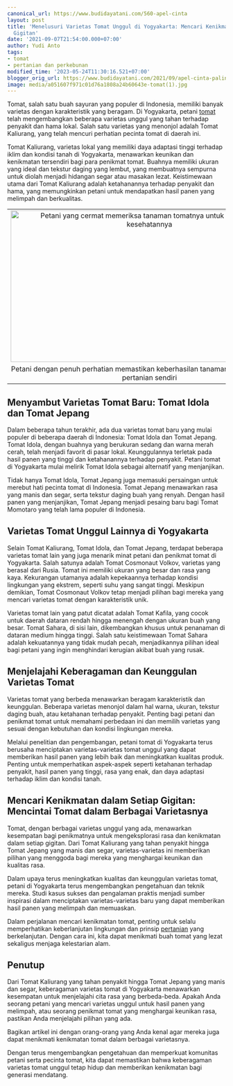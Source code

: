 ```yaml
---
canonical_url: https://www.budidayatani.com/560-apel-cinta
layout: post
title: 'Menelusuri Varietas Tomat Unggul di Yogyakarta: Mencari Kenikmatan dalam Setiap
  Gigitan'
date: '2021-09-07T21:54:00.000+07:00'
author: Yudi Anto
tags:
- tomat
- pertanian dan perkebunan
modified_time: '2023-05-24T11:30:16.521+07:00'
blogger_orig_url: https://www.budidayatani.com/2021/09/apel-cinta-paling-gres.html
image: media/a051607f971c01d76a1808a24b60643e-tomat(1).jpg
---
```

<p>Tomat, salah satu buah sayuran yang populer di Indonesia, memiliki banyak varietas dengan karakteristik yang beragam. Di Yogyakarta, petani <a href="https://www.budidayatani.com/search/label/tomat">tomat</a> telah mengembangkan beberapa varietas unggul yang tahan terhadap penyakit dan hama lokal. Salah satu varietas yang menonjol adalah Tomat Kaliurang, yang telah mencuri perhatian pecinta tomat di daerah ini.</p><p>Tomat Kaliurang, varietas lokal yang memiliki daya adaptasi tinggi terhadap iklim dan kondisi tanah di Yogyakarta, menawarkan keunikan dan kenikmatan tersendiri bagi para penikmat tomat. Buahnya memiliki ukuran yang ideal dan tekstur daging yang lembut, yang membuatnya sempurna untuk diolah menjadi hidangan segar atau masakan lezat. Keistimewaan utama dari Tomat Kaliurang adalah ketahanannya terhadap penyakit dan hama, yang memungkinkan petani untuk mendapatkan hasil panen yang melimpah dan berkualitas.</p><table align="center" cellpadding="0" cellspacing="0" class="tr-caption-container" style="margin-left: auto; margin-right: auto;"><tbody><tr><td style="text-align: center;"><a href="https://blogger.googleusercontent.com/img/b/R29vZ2xl/AVvXsEjrTBmbNIWNOYMWeu9fWTsMN2eAOzbqwzpJZlkPg0U1AlbDV-ZXRfV2DDJUSuVwPA-97XF5SyvYaPG5Qz3L5O9WBTziLqDvhtYv_YuCfIpcIfpYRfh_TVEXlVWR97DuUxMKlF3mk071_ksGsCZE4UnGMZS5pKNCxWGzPQOypSM-Y8tqE-BQjhbV2pHQJQ/s2190/tomat(1).jpg" imageanchor="1" style="margin-left: auto; margin-right: auto;"><img alt="Petani yang cermat memeriksa tanaman tomatnya untuk memastikan kesehatannya" border="0" data-original-height="1200" data-original-width="2190" height="350" src="https://blogger.googleusercontent.com/img/b/R29vZ2xl/AVvXsEjrTBmbNIWNOYMWeu9fWTsMN2eAOzbqwzpJZlkPg0U1AlbDV-ZXRfV2DDJUSuVwPA-97XF5SyvYaPG5Qz3L5O9WBTziLqDvhtYv_YuCfIpcIfpYRfh_TVEXlVWR97DuUxMKlF3mk071_ksGsCZE4UnGMZS5pKNCxWGzPQOypSM-Y8tqE-BQjhbV2pHQJQ/w640-h350/tomat(1).jpg" title="Mengawasi Pertumbuhan Tomat: Petani yang Teliti Memeriksa Lahan Pertanian Miliknya" width="640" /></a></td></tr><tr><td class="tr-caption" style="text-align: center;">Petani dengan penuh perhatian memastikan keberhasilan tanaman tomatnya di lahan pertanian sendiri</td></tr></tbody></table><h2>Menyambut Varietas Tomat Baru: Tomat Idola dan Tomat Jepang</h2><p>Dalam beberapa tahun terakhir, ada dua varietas tomat baru yang mulai populer di beberapa daerah di Indonesia: Tomat Idola dan Tomat Jepang. Tomat Idola, dengan buahnya yang berukuran sedang dan warna merah cerah, telah menjadi favorit di pasar lokal. Keunggulannya terletak pada hasil panen yang tinggi dan ketahanannya terhadap penyakit. Petani tomat di Yogyakarta mulai melirik Tomat Idola sebagai alternatif yang menjanjikan.</p><p>Tidak hanya Tomat Idola, Tomat Jepang juga memasuki persaingan untuk merebut hati pecinta tomat di Indonesia. Tomat Jepang menawarkan rasa yang manis dan segar, serta tekstur daging buah yang renyah. Dengan hasil panen yang menjanjikan, Tomat Jepang menjadi pesaing baru bagi Tomat Momotaro yang telah lama populer di Indonesia.</p><h2>Varietas Tomat Unggul Lainnya di Yogyakarta</h2><p>Selain Tomat Kaliurang, Tomat Idola, dan Tomat Jepang, terdapat beberapa varietas tomat lain yang juga menarik minat petani dan penikmat tomat di Yogyakarta. Salah satunya adalah Tomat Cosmonaut Volkov, varietas yang berasal dari Rusia. Tomat ini memiliki ukuran yang besar dan rasa yang kaya. Kekurangan utamanya adalah kepekaannya terhadap kondisi lingkungan yang ekstrem, seperti suhu yang sangat tinggi. Meskipun demikian, Tomat Cosmonaut Volkov tetap menjadi pilihan bagi mereka yang mencari varietas tomat dengan karakteristik unik.</p><p>Varietas tomat lain yang patut dicatat adalah Tomat Kafila, yang cocok untuk daerah dataran rendah hingga menengah dengan ukuran buah yang besar. Tomat Sahara, di sisi lain, dikembangkan khusus untuk penanaman di dataran medium hingga tinggi. Salah satu keistimewaan Tomat Sahara adalah kekuatannya yang tidak mudah pecah, menjadikannya pilihan ideal bagi petani yang ingin menghindari kerugian akibat buah yang rusak.</p><h2>Menjelajahi Keberagaman dan Keunggulan Varietas Tomat</h2><p>Varietas tomat yang berbeda menawarkan beragam karakteristik dan keunggulan. Beberapa varietas menonjol dalam hal warna, ukuran, tekstur daging buah, atau ketahanan terhadap penyakit. Penting bagi petani dan penikmat tomat untuk memahami perbedaan ini dan memilih varietas yang sesuai dengan kebutuhan dan kondisi lingkungan mereka.</p><p>Melalui penelitian dan pengembangan, petani tomat di Yogyakarta terus berusaha menciptakan varietas-varietas tomat unggul yang dapat memberikan hasil panen yang lebih baik dan meningkatkan kualitas produk. Penting untuk memperhatikan aspek-aspek seperti ketahanan terhadap penyakit, hasil panen yang tinggi, rasa yang enak, dan daya adaptasi terhadap iklim dan kondisi tanah.</p><h2>Mencari Kenikmatan dalam Setiap Gigitan: Mencintai Tomat dalam Berbagai Varietasnya</h2><p>Tomat, dengan berbagai varietas unggul yang ada, menawarkan kesempatan bagi penikmatnya untuk mengeksplorasi rasa dan kenikmatan dalam setiap gigitan. Dari Tomat Kaliurang yang tahan penyakit hingga Tomat Jepang yang manis dan segar, varietas-varietas ini memberikan pilihan yang menggoda bagi mereka yang menghargai keunikan dan kualitas rasa.</p><p>Dalam upaya terus meningkatkan kualitas dan keunggulan varietas tomat, petani di Yogyakarta terus mengembangkan pengetahuan dan teknik mereka. Studi kasus sukses dan pengalaman praktis menjadi sumber inspirasi dalam menciptakan varietas-varietas baru yang dapat memberikan hasil panen yang melimpah dan memuaskan.</p><p>Dalam perjalanan mencari kenikmatan tomat, penting untuk selalu memperhatikan keberlanjutan lingkungan dan prinsip <a href="https://www.budidayatani.com/search/label/pertanian%20dan%20perkebunan">pertanian</a> yang berkelanjutan. Dengan cara ini, kita dapat menikmati buah tomat yang lezat sekaligus menjaga kelestarian alam.</p><h2>Penutup</h2><p>Dari Tomat Kaliurang yang tahan penyakit hingga Tomat Jepang yang manis dan segar, keberagaman varietas tomat di Yogyakarta menawarkan kesempatan untuk menjelajahi cita rasa yang berbeda-beda. Apakah Anda seorang petani yang mencari varietas unggul untuk hasil panen yang melimpah, atau seorang penikmat tomat yang menghargai keunikan rasa, pastikan Anda menjelajahi pilihan yang ada.</p><p>Bagikan artikel ini dengan orang-orang yang Anda kenal agar mereka juga dapat menikmati kenikmatan tomat dalam berbagai varietasnya.</p><p>Dengan terus mengembangkan pengetahuan dan memperkuat komunitas petani serta pecinta tomat, kita dapat memastikan bahwa keberagaman varietas tomat unggul tetap hidup dan memberikan kenikmatan bagi generasi mendatang.</p>